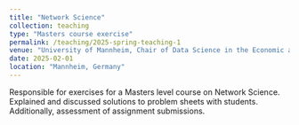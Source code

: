 ```yaml
---
title: "Network Science"
collection: teaching
type: "Masters course exercise"
permalink: /teaching/2025-spring-teaching-1
venue: "University of Mannheim, Chair of Data Science in the Economic and Social Sciences"
date: 2025-02-01
location: "Mannheim, Germany"
---
```


Responsible for exercises for a Masters level course on Network Science. Explained and discussed solutions to problem sheets with students. Additionally, assessment of assignment submissions.
